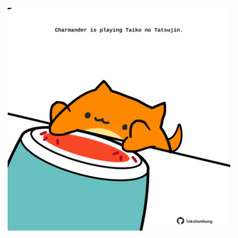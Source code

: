 <!-- built at 08/11/2021, 21:01:39 UTC -->
<p align="center">
  <img width="500" height="500" src="./ReadmeImage.svg">
</p>
